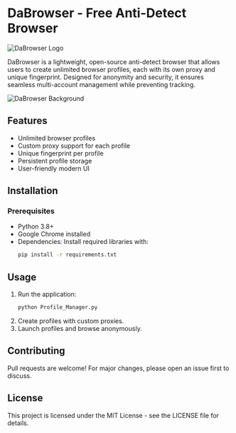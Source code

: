 # DaBrowser - Free Anti-Detect Browser

![DaBrowser Logo](assets/Profile_Logo.png)

DaBrowser is a lightweight, open-source anti-detect browser that allows users to create unlimited browser profiles, each with its own proxy and unique fingerprint. Designed for anonymity and security, it ensures seamless multi-account management while preventing tracking.

![DaBrowser Background](assets/Background1.png)

## Features
- Unlimited browser profiles
- Custom proxy support for each profile
- Unique fingerprint per profile
- Persistent profile storage
- User-friendly modern UI

## Installation
### Prerequisites
- Python 3.8+
- Google Chrome installed
- Dependencies: Install required libraries with:
  ```sh
  pip install -r requirements.txt
  ```

## Usage
1. Run the application:
   ```sh
   python Profile_Manager.py
   ```
2. Create profiles with custom proxies.
3. Launch profiles and browse anonymously.

## Contributing
Pull requests are welcome! For major changes, please open an issue first to discuss.

## License
This project is licensed under the MIT License - see the LICENSE file for details.

